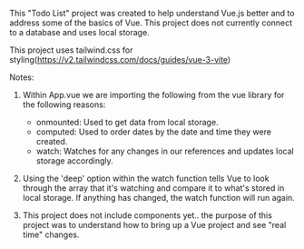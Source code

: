 This "Todo List" project was created to help understand Vue.js better and to address some of the basics of Vue. This project does not currently connect to a database and uses local storage.

This project uses tailwind.css for styling(https://v2.tailwindcss.com/docs/guides/vue-3-vite)

Notes:

1. Within App.vue we are importing the following from the vue library for the following reasons:

   - onmounted: Used to get data from local storage.
   - computed: Used to order dates by the date and time they were created.
   - watch: Watches for any changes in our references and updates local storage accordingly.

2. Using the 'deep' option within the watch function tells Vue to look through the array that it's watching and compare it to what's stored in local storage. If anything has changed, the watch function will run again.

3. This project does not include components yet.. the purpose of this project was to understand how to bring up a Vue project and see "real time" changes.
